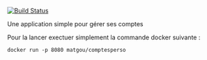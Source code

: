 [![Build Status](https://drone.io/github.com/matgou/ComptesPerso/status.png)](https://drone.io/github.com/matgou/ComptesPerso/latest)

Une application simple pour gérer ses comptes

Pour la lancer exectuer simplement la commande docker suivante :

    docker run -p 8080 matgou/comptesperso
